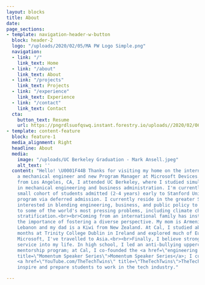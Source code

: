 ```yaml
---
layout: blocks
title: About
date: 
page_sections:
- template: navigation-header-w-button
  block: header-2
  logo: "/uploads/2020/02/05/MA PW Logo Simple.png"
  navigation:
  - link: "/"
    link_text: Home
  - link: "/about"
    link_text: About
  - link: "/projects"
    link_text: Projects
  - link: "/experience"
    link_text: Experience
  - link: "/contact"
    link_text: Contact
  cta:
    button_text: Resume
    url: https://pngrdlsuofqswq.instant.forestry.io/uploads//2020/02/06/mark-ansell-resume-2019.pdf
- template: content-feature
  block: feature-1
  media_alignment: Right
  headline: About
  media:
    image: "/uploads/UC Berkeley Graduation - Mark Ansell.jpeg"
    alt_text: ''
  content: "Hello! \U0001F44B Thanks for visiting my home on the internet. <br><br>I'm
    a mechanical engineer and new Program Manager at Microsoft Devices.<br><br>Originally
    from Los Angeles, CA, I attended UC Berkeley, where I studied simultaneous degrees
    in mechanical engineering and business administration. I'm currently part of a
    small cohort of students admitted (2-4 years) early to Stanford University's MBA
    program via deferred admission. I currently reside in the greater Seattle area.<br><br>I'm
    interested in blending engineering, business, and public policy to build solutions
    to some of the world's most pressing problems, including climate change and economic
    stratification.<br><br>Coming from an international family has instilled in me
    the importance of fostering a diverse perspective. My mom is Armenian from Beirut,
    Lebanon and my dad is a Kiwi from New Zealand. At Cal, I studied abroad for 5
    months at Trinity College Dublin in Ireland and explored much of Europe. With
    Microsoft, I've travelled to Asia.<br><br>Finally, I believe strongly in integrating
    service into my life. In high school, I led an anti-bullying upperclassmen-freshman
    mentorship program; at Cal, I co-founded the <a href=\"engineering.berkeley.edu/momentum\"
    title=\"Momentum Speaker Series\">Momentum Speaker Series</a>; I currently run
    <a href=\"YouTube.com/TheTechTwins\" title=\"TheTechTwins\">TheTechTwins</a> to
    inspire and prepare students to work in the tech industry."

---
```

